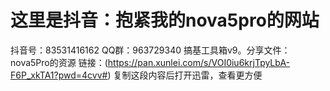 # 这里是抖音：抱紧我的nova5pro的网站
抖音号：83531416162
QQ群：963729340
搞基工具箱v9。分享文件：nova5Pro的资源
链接：(https://pan.xunlei.com/s/VOI0iu6krjTpyLbA-F6P_xkTA1?pwd=4cvv#)
复制这段内容后打开迅雷，查看更方便

